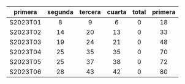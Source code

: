 |  primera  |  segunda  |  tercera  |  cuarta  |  total  |  primera  |
|:---------:|:---------:|:---------:|:--------:|:-------:|:---------:|
| S2023T01  |     8     |     9     |    6     |    0    |    18     |
| S2023T02  |    14     |    20     |    13    |    0    |    33     |
| S2023T03  |    19     |    24     |    21    |    0    |    48     |
| S2023T04  |    25     |    35     |    35    |    0    |    70     |
| S2023T05  |    25     |    37     |    38    |    0    |    72     |
| S2023T06  |    28     |    43     |    42    |    0    |    80     |